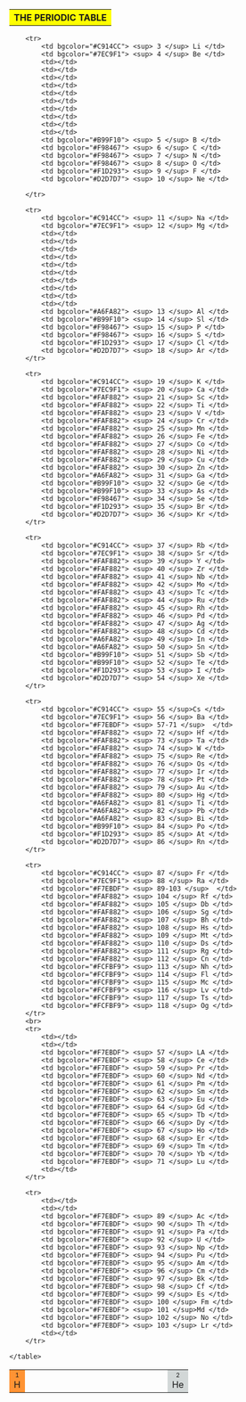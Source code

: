 <!DOCTYPE html>
<html lang="en">
<head>
    <meta charset="UTF-8">
    <meta name="viewport" content="width=device-width, initial-scale=1.0">
    <title>Document</title>
    <style>
        sup { font-size: 11px; display: block; text-align: center; }
    </style>
</head>
<body>
    <table  width="1100" align="center" cellpadding="50" cellspacing="5">
        <th bgcolor="yellow"> THE PERIODIC TABLE </th>
    </table>
    <table align="center" cellpadding="15" cellspacing="5">
        <tr>
            <td bgcolor="#FF9333"> <sup> 1 </sup>H</td>
            <td></td>
            <td></td>
            <td></td>
            <td></td>
            <td></td>
            <td></td>
            <td></td>
            <td></td>
            <td></td>
            <td></td>
            <td></td>
            <td></td>
            <td></td>
            <td></td>
            <td></td>
            <td></td>
            <td bgcolor="#D2D7D7"><sup> 2 </sup> He </td>
        </tr>

        <tr> 
            <td bgcolor="#C914CC"> <sup> 3 </sup> Li </td>
            <td bgcolor="#7EC9F1"> <sup> 4 </sup> Be </td>
            <td></td>
            <td></td>
            <td></td>
            <td></td>
            <td></td>
            <td></td>
            <td></td>
            <td></td>
            <td></td>
            <td></td>
            <td bgcolor="#B99F10"> <sup> 5 </sup> B </td>
            <td bgcolor="#F98467"> <sup> 6 </sup> C </td>
            <td bgcolor="#F98467"> <sup> 7 </sup> N </td>
            <td bgcolor="#F98467"> <sup> 8 </sup> O </td>
            <td bgcolor="#F1D293"> <sup> 9 </sup> F </td>
            <td bgcolor="#D2D7D7"> <sup> 10 </sup> Ne </td>

        </tr>

        <tr>
            <td bgcolor="#C914CC"> <sup> 11 </sup> Na </td>
            <td bgcolor="#7EC9F1"> <sup> 12 </sup> Mg </td>
            <td></td>
            <td></td>
            <td></td>
            <td></td>
            <td></td>
            <td></td>
            <td></td>
            <td></td>
            <td></td>
            <td></td>
            <td bgcolor="#A6FA82"> <sup> 13 </sup> Al </td>
            <td bgcolor="#B99F10"> <sup> 14 </sup> Sl </td>
            <td bgcolor="#F98467"> <sup> 15 </sup> P </td>
            <td bgcolor="#F98467"> <sup> 16 </sup> S </td>
            <td bgcolor="#F1D293"> <sup> 17 </sup> Cl </td>
            <td bgcolor="#D2D7D7"> <sup> 18 </sup> Ar </td>
        </tr>

        <tr>
            <td bgcolor="#C914CC"> <sup> 19 </sup> K </td>
            <td bgcolor="#7EC9F1"> <sup> 20 </sup> Ca </td>
            <td bgcolor="#FAF882"> <sup> 21 </sup> Sc </td>
            <td bgcolor="#FAF882"> <sup> 22 </sup> Ti </td>
            <td bgcolor="#FAF882"> <sup> 23 </sup> V </td>
            <td bgcolor="#FAF882"> <sup> 24 </sup> Cr </td>
            <td bgcolor="#FAF882"> <sup> 25 </sup> Mn </td>
            <td bgcolor="#FAF882"> <sup> 26 </sup> Fe </td>
            <td bgcolor="#FAF882"> <sup> 27 </sup> Co </td>
            <td bgcolor="#FAF882"> <sup> 28 </sup> Ni </td>
            <td bgcolor="#FAF882"> <sup> 29 </sup> Cu </td>
            <td bgcolor="#FAF882"> <sup> 30 </sup> Zn </td>
            <td bgcolor="#A6FA82"> <sup> 31 </sup> Ga </td>
            <td bgcolor="#B99F10"> <sup> 32 </sup> Ge </td>
            <td bgcolor="#B99F10"> <sup> 33 </sup> As </td>
            <td bgcolor="#F98467"> <sup> 34 </sup> Se </td>
            <td bgcolor="#F1D293"> <sup> 35 </sup> Br </td>
            <td bgcolor="#D2D7D7"> <sup> 36 </sup> Kr </td>
        </tr>

        <tr>
            <td bgcolor="#C914CC"> <sup> 37 </sup> Rb </td>
            <td bgcolor="#7EC9F1"> <sup> 38 </sup> Sr </td>
            <td bgcolor="#FAF882"> <sup> 39 </sup> Y </td>
            <td bgcolor="#FAF882"> <sup> 40 </sup> Zr </td>
            <td bgcolor="#FAF882"> <sup> 41 </sup> Nb </td>
            <td bgcolor="#FAF882"> <sup> 42 </sup> Mo </td>
            <td bgcolor="#FAF882"> <sup> 43 </sup> Tc </td>
            <td bgcolor="#FAF882"> <sup> 44 </sup> Ru </td>
            <td bgcolor="#FAF882"> <sup> 45 </sup> Rh </td>
            <td bgcolor="#FAF882"> <sup> 46 </sup> Pd </td>
            <td bgcolor="#FAF882"> <sup> 47 </sup> Ag </td>
            <td bgcolor="#FAF882"> <sup> 48 </sup> Cd </td>
            <td bgcolor="#A6FA82"> <sup> 49 </sup> In </td>
            <td bgcolor="#A6FA82"> <sup> 50 </sup> Sn </td>
            <td bgcolor="#B99F10"> <sup> 51 </sup> Sb </td>
            <td bgcolor="#B99F10"> <sup> 52 </sup> Te </td>
            <td bgcolor="#F1D293"> <sup> 53 </sup> I </td>
            <td bgcolor="#D2D7D7"> <sup> 54 </sup> Xe </td>
        </tr>

        <tr>
            <td bgcolor="#C914CC"> <sup> 55 </sup>Cs </td>
            <td bgcolor="#7EC9F1"> <sup> 56 </sup> Ba </td>
            <td bgcolor="#F7EBDF"> <sup> 57-71 </sup>  </td>
            <td bgcolor="#FAF882"> <sup> 72 </sup> Hf </td>
            <td bgcolor="#FAF882"> <sup> 73 </sup> Ta </td>
            <td bgcolor="#FAF882"> <sup> 74 </sup> W </td>
            <td bgcolor="#FAF882"> <sup> 75 </sup> Re </td>
            <td bgcolor="#FAF882"> <sup> 76 </sup> Os </td>
            <td bgcolor="#FAF882"> <sup> 77 </sup> Ir </td>
            <td bgcolor="#FAF882"> <sup> 78 </sup> Pt </td>
            <td bgcolor="#FAF882"> <sup> 79 </sup> Au </td>
            <td bgcolor="#FAF882"> <sup> 80 </sup> Hg </td>
            <td bgcolor="#A6FA82"> <sup> 81 </sup> Ti </td>
            <td bgcolor="#A6FA82"> <sup> 82 </sup> Pb </td>
            <td bgcolor="#A6FA82"> <sup> 83 </sup> Bi </td>
            <td bgcolor="#B99F10"> <sup> 84 </sup> Po </td>
            <td bgcolor="#F1D293"> <sup> 85 </sup> At </td>
            <td bgcolor="#D2D7D7"> <sup> 86 </sup> Rn </td>
        </tr>

        <tr>
            <td bgcolor="#C914CC"> <sup> 87 </sup> Fr </td>
            <td bgcolor="#7EC9F1"> <sup> 88 </sup> Ra </td>
            <td bgcolor="#F7EBDF"> <sup> 89-103 </sup>  </td>
            <td bgcolor="#FAF882"> <sup> 104 </sup> Rf </td>
            <td bgcolor="#FAF882"> <sup> 105 </sup> Db </td>
            <td bgcolor="#FAF882"> <sup> 106 </sup> Sg </td>
            <td bgcolor="#FAF882"> <sup> 107 </sup> Bh </td>
            <td bgcolor="#FAF882"> <sup> 108 </sup> Hs </td>
            <td bgcolor="#FAF882"> <sup> 109 </sup> Mt </td>
            <td bgcolor="#FAF882"> <sup> 110 </sup> Ds </td>
            <td bgcolor="#FAF882"> <sup> 111 </sup> Rg </td>
            <td bgcolor="#FAF882"> <sup> 112 </sup> Cn </td>
            <td bgcolor="#FCFBF9"> <sup> 113 </sup> Nh </td>
            <td bgcolor="#FCFBF9"> <sup> 114 </sup> Fl </td>
            <td bgcolor="#FCFBF9"> <sup> 115 </sup> Mc </td>
            <td bgcolor="#FCFBF9"> <sup> 116 </sup> Lv </td>
            <td bgcolor="#FCFBF9"> <sup> 117 </sup> Ts </td>
            <td bgcolor="#FCFBF9"> <sup> 118 </sup> Og </td>
        </tr>
        <br>
        <tr>
            <td></td>
            <td></td>
            <td bgcolor="#F7EBDF"> <sup> 57 </sup> LA </td>
            <td bgcolor="#F7EBDF"> <sup> 58 </sup> Ce </td>
            <td bgcolor="#F7EBDF"> <sup> 59 </sup> Pr </td>
            <td bgcolor="#F7EBDF"> <sup> 60 </sup> Nd </td>
            <td bgcolor="#F7EBDF"> <sup> 61 </sup> Pm </td>
            <td bgcolor="#F7EBDF"> <sup> 62 </sup> Sm </td>
            <td bgcolor="#F7EBDF"> <sup> 63 </sup> Eu </td>
            <td bgcolor="#F7EBDF"> <sup> 64 </sup> Gd </td>
            <td bgcolor="#F7EBDF"> <sup> 65 </sup> Tb </td>
            <td bgcolor="#F7EBDF"> <sup> 66 </sup> Dy </td>
            <td bgcolor="#F7EBDF"> <sup> 67 </sup> Ho </td>
            <td bgcolor="#F7EBDF"> <sup> 68 </sup> Er </td>
            <td bgcolor="#F7EBDF"> <sup> 69 </sup> Tm </td>
            <td bgcolor="#F7EBDF"> <sup> 70 </sup> Yb </td>
            <td bgcolor="#F7EBDF"> <sup> 71 </sup> Lu </td>
            <td></td>
        </tr>

        <tr>
            <td></td>
            <td></td>
            <td bgcolor="#F7EBDF"> <sup> 89 </sup> Ac </td>
            <td bgcolor="#F7EBDF"> <sup> 90 </sup> Th </td>
            <td bgcolor="#F7EBDF"> <sup> 91 </sup> Pa </td>
            <td bgcolor="#F7EBDF"> <sup> 92 </sup> U </td>
            <td bgcolor="#F7EBDF"> <sup> 93 </sup> Np </td>
            <td bgcolor="#F7EBDF"> <sup> 94 </sup> Pu </td>
            <td bgcolor="#F7EBDF"> <sup> 95 </sup> Am </td>
            <td bgcolor="#F7EBDF"> <sup> 96 </sup> Cm </td>
            <td bgcolor="#F7EBDF"> <sup> 97 </sup> Bk </td>
            <td bgcolor="#F7EBDF"> <sup> 98 </sup> Cf </td>
            <td bgcolor="#F7EBDF"> <sup> 99 </sup> Es </td>
            <td bgcolor="#F7EBDF"> <sup> 100 </sup> Fm </td>
            <td bgcolor="#F7EBDF"> <sup> 101 </sup>Md </td>
            <td bgcolor="#F7EBDF"> <sup> 102 </sup> No </td>
            <td bgcolor="#F7EBDF"> <sup> 103 </sup> Lr </td>
            <td></td>
        </tr>

    </table>
    
</body>
</html>
